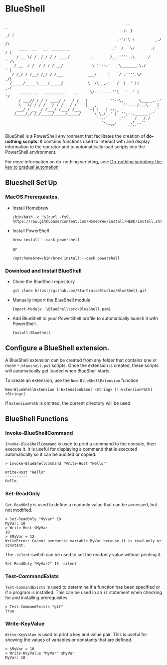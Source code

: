 # BlueShell
```
                                                      __                _
                                                     /. }             _/ |
                                                  ,-'/ \ \         _./   /\
      ____  __   __  ________                   .'  /   \/       ./     / |
     / __ \/ /  / / / / ____/         ._       /__-''''-.\_    ./      ' /\
    / __  / /  / / / / __/             \ ''--:'   '\_______.\./         ' |
   / /_/ / /__/ /_/ / /___           ___\     |    / .''''.\/           _/|
  /_____/_____\____/_____/           \  /\__,-'   /  |  ' ||           _./
       _____ __  __________    __    .\/-----..-''\   '--' |          '/
      / ___// / / / ____/ /   / /   |          ''--\,       \_____..-'
      \__ \/ /_/ / __/ / /   / /    |   ,.._         ''---./...\-   |
     ___/ / __  / /___/ /___/ /___   '-| |   |'--._                .'
    /____/_/ /_/_____/_____/_____/      \ \_/ ,' |  '';--.______.-'
                                         '---'    ';''    /   /./
                                           '-.___.'     ,* ,.''
                                               ''------'-''
```
BlueShell is a PowerShell environment that facilitates the creation of 
**do-nothing scripts**. It contains functions used to interact with and display
information to the operator and to automatically load scripts into the 
PowerShell environment.

For more information on do-nothing scripting, see: [Do-nothing scripting: the key to gradual automation](https://blog.danslimmon.com/2019/07/15/do-nothing-scripting-the-key-to-gradual-automation/)

## Blueshell Set Up
### MacOS Prerequisites.
* Install Homebrew
  ```
  /bin/bash -c "$(curl -fsSL https://raw.githubusercontent.com/Homebrew/install/HEAD/install.sh)"
  ```
* Install PowerShell
  ```
  brew install --cask powershell
  ```
  or
  ```
  /opt/homebrew/bin/brew install --cask powershell
  ```

### Download and Install BlueShell
* Clone the BlueShell repository
  ```
  git clone https://github.com/StarCruiseStudios/BlueShell.git
  ```
* Manually import the BlueShell module
  ```
  Import-Module .\BlueShell\src\BlueShell.psm1
  ```
* Add BlueShell to your PowerShell profile to automatically launch it with 
  PowerShell.
  ```
  Install-BlueShell
  ```
## Configure a BlueShell extension.
A BlueShell extension can be created from any folder that contains one or more `*.blueshell.ps1` scripts. Once the extension is created, these scripts will automatically get loaded when BlueShell starts.

To create an extension, use the `New-BlueShellExtension` function
```
New-BlueShellExtension [-ExtensionName] <String> [[-ExtensionPath] <String>]
```
If `ExtensionPath` is omitted, the current directory will be used.

## BlueShell Functions
### Invoke-BlueShellCommand
`Invoke-BlueShellCommand` is used to print a command to the console, then 
execute it. It is useful for displaying a command that is executed automatically
so it can be audited or copied.
```
> Invoke-BlueShellCommand 'Write-Host "Hello"'
----------
Write-Host "Hello"
----------
Hello
```
### Set-ReadOnly
`Set-ReadOnly` is used to define a readonly value that can be accessed, but not
modified.
```
> Set-ReadOnly "MyVar" 10
MyVar: 10
> Write-Host $MyVar
10
> $MyVar = 12
WriteError: Cannot overwrite variable MyVar because it is read-only or constant.
```
The `-silent` switch can be used to set the readonly value without printing it.
```
Set-ReadOnly "MyVar2" 15 -silent
```
### Test-CommandExists
`Test-CommandExists` is used to determine if a function has been specified or if
a program is installed. This can be used in an `if` statement when checking for
and installing prerequisites.
```
> Test-CommandExists "git"
True
```

### Write-KeyValue
`Write-KeyValue` is used to print a key and value pair. This is useful for 
showing the values of variables or constants that are defined.
```
> $MyVar = 10
> Write-KeyValue "MyVar" $MyVar
MyVar: 10
```
